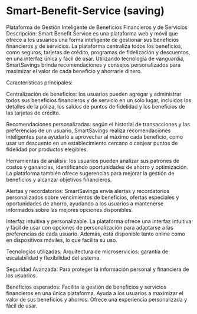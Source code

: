 # Smart-Benefit-Service (saving)
Plataforma de Gestión Inteligente de Beneficios Financieros y de Servicios
Descripción:
Smart Benefit Service es una plataforma web y móvil que ofrece a los usuarios una forma inteligente de gestionar sus beneficios financieros y de servicios. La plataforma centraliza todos los beneficios, como seguros, tarjetas de crédito, programas de fidelización y descuentos, en una interfaz única y fácil de usar. Utilizando tecnología de vanguardia, SmartSavings brinda recomendaciones y consejos personalizados para maximizar el valor de cada beneficio y ahorrarle dinero.

Características principales:

Centralización de beneficios: los usuarios pueden agregar y administrar todos sus beneficios financieros y de servicio en un solo lugar, incluidos los detalles de la póliza, los saldos de puntos de fidelidad y los beneficios de las tarjetas de crédito.

Recomendaciones personalizadas: según el historial de transacciones y las preferencias de un usuario, SmartSavings realiza recomendaciones inteligentes para ayudarlo a aprovechar al máximo cada beneficio, como usar un descuento en un establecimiento cercano o canjear puntos de fidelidad por productos elegibles.

Herramientas de análisis: los usuarios pueden analizar sus patrones de costos y ganancias, identificando oportunidades de ahorro y optimización. La plataforma también ofrece sugerencias para mejorar la gestión de beneficios y alcanzar objetivos financieros.

Alertas y recordatorios: SmartSavings envía alertas y recordatorios personalizados sobre vencimientos de beneficios, ofertas especiales y oportunidades de ahorro, ayudando a los usuarios a mantenerse informados sobre las mejores opciones disponibles.

Interfaz intuitiva y personalizable. La plataforma ofrece una interfaz intuitiva y fácil de usar con opciones de personalización para adaptarse a las preferencias de cada usuario. Además, está disponible tanto online como en dispositivos móviles, lo que facilita su uso.

Tecnologías utilizadas: Arquitectura de microservicios: garantía de escalabilidad y flexibilidad del sistema.

Seguridad Avanzada: Para proteger la información personal y financiera de los usuarios.

Beneficios esperados: Facilita la gestión de beneficios y servicios financieros en una única plataforma. Ayuda a los usuarios a maximizar el valor de sus beneficios y ahorros. Ofrece una experiencia personalizada y fácil de usar.

